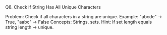 Q8. Check if String Has All Unique Characters

Problem:
Check if all characters in a string are unique.
Example: "abcde" → True, "aabc" → False
Concepts: Strings, sets.
Hint: If set length equals string length → unique.